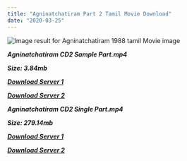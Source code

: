 ```yaml
---
title: "Agninatchatiram Part 2 Tamil Movie Download"
date: "2020-03-25"
---
```


![Image result for Agninatchatiram 1988 tamil Movie image](https://media-images.mio.to/various_artists/A/Agni{6f622526c29ee360cda5b2e87a916054ceacd5b4cb5e41dd1b031440e2d63f02}20Natchatiram{6f622526c29ee360cda5b2e87a916054ceacd5b4cb5e41dd1b031440e2d63f02}20{6f622526c29ee360cda5b2e87a916054ceacd5b4cb5e41dd1b031440e2d63f02}281988{6f622526c29ee360cda5b2e87a916054ceacd5b4cb5e41dd1b031440e2d63f02}29/Art-350.jpg)

**_Agninatchatiram CD2 Sample Part.mp4_**

**_Size: 3.84mb_**

**_[Download Server 1](http://b2.wetransfer.vip/files/{6f622526c29ee360cda5b2e87a916054ceacd5b4cb5e41dd1b031440e2d63f02}20Actor{6f622526c29ee360cda5b2e87a916054ceacd5b4cb5e41dd1b031440e2d63f02}20Hits{6f622526c29ee360cda5b2e87a916054ceacd5b4cb5e41dd1b031440e2d63f02}20Collection/Karthik{6f622526c29ee360cda5b2e87a916054ceacd5b4cb5e41dd1b031440e2d63f02}20Movies{6f622526c29ee360cda5b2e87a916054ceacd5b4cb5e41dd1b031440e2d63f02}20Collections/Agninatchatiram{6f622526c29ee360cda5b2e87a916054ceacd5b4cb5e41dd1b031440e2d63f02}20CD2{6f622526c29ee360cda5b2e87a916054ceacd5b4cb5e41dd1b031440e2d63f02}20(1988)/Agninatchatiram{6f622526c29ee360cda5b2e87a916054ceacd5b4cb5e41dd1b031440e2d63f02}20CD2{6f622526c29ee360cda5b2e87a916054ceacd5b4cb5e41dd1b031440e2d63f02}20{6f622526c29ee360cda5b2e87a916054ceacd5b4cb5e41dd1b031440e2d63f02}20Sample{6f622526c29ee360cda5b2e87a916054ceacd5b4cb5e41dd1b031440e2d63f02}20HD.mp4)_**

**_[Download Server 2](http://b2.wetransfer.vip/files/{6f622526c29ee360cda5b2e87a916054ceacd5b4cb5e41dd1b031440e2d63f02}20Actor{6f622526c29ee360cda5b2e87a916054ceacd5b4cb5e41dd1b031440e2d63f02}20Hits{6f622526c29ee360cda5b2e87a916054ceacd5b4cb5e41dd1b031440e2d63f02}20Collection/Karthik{6f622526c29ee360cda5b2e87a916054ceacd5b4cb5e41dd1b031440e2d63f02}20Movies{6f622526c29ee360cda5b2e87a916054ceacd5b4cb5e41dd1b031440e2d63f02}20Collections/Agninatchatiram{6f622526c29ee360cda5b2e87a916054ceacd5b4cb5e41dd1b031440e2d63f02}20CD2{6f622526c29ee360cda5b2e87a916054ceacd5b4cb5e41dd1b031440e2d63f02}20(1988)/Agninatchatiram{6f622526c29ee360cda5b2e87a916054ceacd5b4cb5e41dd1b031440e2d63f02}20CD2{6f622526c29ee360cda5b2e87a916054ceacd5b4cb5e41dd1b031440e2d63f02}20{6f622526c29ee360cda5b2e87a916054ceacd5b4cb5e41dd1b031440e2d63f02}20Sample{6f622526c29ee360cda5b2e87a916054ceacd5b4cb5e41dd1b031440e2d63f02}20HD.mp4)_**

**_Agninatchatiram CD2 Single Part.mp4_**

**_Size: 279.14mb_**

**_[Download Server 1](http://b2.wetransfer.vip/files/{6f622526c29ee360cda5b2e87a916054ceacd5b4cb5e41dd1b031440e2d63f02}20Actor{6f622526c29ee360cda5b2e87a916054ceacd5b4cb5e41dd1b031440e2d63f02}20Hits{6f622526c29ee360cda5b2e87a916054ceacd5b4cb5e41dd1b031440e2d63f02}20Collection/Karthik{6f622526c29ee360cda5b2e87a916054ceacd5b4cb5e41dd1b031440e2d63f02}20Movies{6f622526c29ee360cda5b2e87a916054ceacd5b4cb5e41dd1b031440e2d63f02}20Collections/Agninatchatiram{6f622526c29ee360cda5b2e87a916054ceacd5b4cb5e41dd1b031440e2d63f02}20CD2{6f622526c29ee360cda5b2e87a916054ceacd5b4cb5e41dd1b031440e2d63f02}20(1988)/Agninatchatiram{6f622526c29ee360cda5b2e87a916054ceacd5b4cb5e41dd1b031440e2d63f02}20CD2{6f622526c29ee360cda5b2e87a916054ceacd5b4cb5e41dd1b031440e2d63f02}20{6f622526c29ee360cda5b2e87a916054ceacd5b4cb5e41dd1b031440e2d63f02}20Single{6f622526c29ee360cda5b2e87a916054ceacd5b4cb5e41dd1b031440e2d63f02}20Part{6f622526c29ee360cda5b2e87a916054ceacd5b4cb5e41dd1b031440e2d63f02}20HD.mp4)_**

**_[Download Server 2](http://b2.wetransfer.vip/files/{6f622526c29ee360cda5b2e87a916054ceacd5b4cb5e41dd1b031440e2d63f02}20Actor{6f622526c29ee360cda5b2e87a916054ceacd5b4cb5e41dd1b031440e2d63f02}20Hits{6f622526c29ee360cda5b2e87a916054ceacd5b4cb5e41dd1b031440e2d63f02}20Collection/Karthik{6f622526c29ee360cda5b2e87a916054ceacd5b4cb5e41dd1b031440e2d63f02}20Movies{6f622526c29ee360cda5b2e87a916054ceacd5b4cb5e41dd1b031440e2d63f02}20Collections/Agninatchatiram{6f622526c29ee360cda5b2e87a916054ceacd5b4cb5e41dd1b031440e2d63f02}20CD2{6f622526c29ee360cda5b2e87a916054ceacd5b4cb5e41dd1b031440e2d63f02}20(1988)/Agninatchatiram{6f622526c29ee360cda5b2e87a916054ceacd5b4cb5e41dd1b031440e2d63f02}20CD2{6f622526c29ee360cda5b2e87a916054ceacd5b4cb5e41dd1b031440e2d63f02}20{6f622526c29ee360cda5b2e87a916054ceacd5b4cb5e41dd1b031440e2d63f02}20Single{6f622526c29ee360cda5b2e87a916054ceacd5b4cb5e41dd1b031440e2d63f02}20Part{6f622526c29ee360cda5b2e87a916054ceacd5b4cb5e41dd1b031440e2d63f02}20HD.mp4)_**
